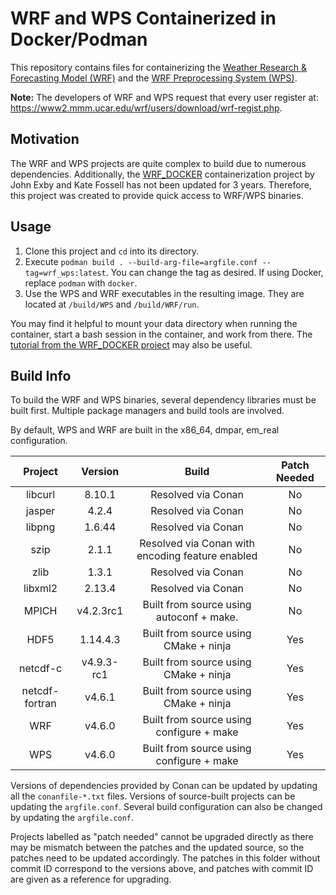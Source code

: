 # WRF and WPS Containerized in Docker/Podman

This repository contains files for containerizing the [Weather Research & Forecasting Model (WRF)](https://www.mmm.ucar.edu/models/wrf) and the [WRF Preprocessing System (WPS)](https://github.com/wrf-model/WPS).

**Note:** The developers of WRF and WPS request that every user register at: https://www2.mmm.ucar.edu/wrf/users/download/wrf-regist.php.

## Motivation

The WRF and WPS projects are quite complex to build due to numerous dependencies. Additionally, the [WRF_DOCKER](https://github.com/NCAR/WRF_DOCKER) containerization project by John Exby and Kate Fossell has not been updated for 3 years. Therefore, this project was created to provide quick access to WRF/WPS binaries.

## Usage

1. Clone this project and `cd` into its directory.
2. Execute `podman build . --build-arg-file=argfile.conf --tag=wrf_wps:latest`. You can change the tag as desired. If using Docker, replace `podman` with `docker`.
3. Use the WPS and WRF executables in the resulting image. They are located at `/build/WPS` and `/build/WRF/run`.

You may find it helpful to mount your data directory when running the container, start a bash session in the container, and work from there. The [tutorial from the WRF_DOCKER project](https://github.com/NCAR/WRF_DOCKER/blob/master/README_tutorial.md) may also be useful.

## Build Info

To build the WRF and WPS binaries, several dependency libraries must be built first. Multiple package managers and build tools are involved.

By default, WPS and WRF are built in the x86_64, dmpar, em_real configuration.

| Project | Version | Build | Patch Needed |
| :-----: | :-----: | :---: | :----------: |
| libcurl | 8.10.1  | Resolved via Conan | No |
| jasper  | 4.2.4   | Resolved via Conan | No |
| libpng  | 1.6.44  | Resolved via Conan | No |
| szip    | 2.1.1   | Resolved via Conan with encoding feature enabled | No |
| zlib    | 1.3.1   | Resolved via Conan | No |
| libxml2 | 2.13.4  | Resolved via Conan | No |
| MPICH   | v4.2.3rc1 | Built from source using autoconf + make. | No |
| HDF5    | 1.14.4.3  | Built from source using CMake + ninja    | Yes |
| netcdf-c | v4.9.3-rc1 | Built from source using CMake + ninja  | Yes |
| netcdf-fortran | v4.6.1 | Built from source using CMake + ninja | Yes |
| WRF | v4.6.0 | Built from source using configure + make | Yes |
| WPS | v4.6.0 | Built from source using configure + make | Yes |

Versions of dependencies provided by Conan can be updated by updating all the `conanfile-*.txt` files. Versions of source-built projects can be updating the `argfile.conf`. Several build configuration can also be changed by updating the `argfile.conf`.

Projects labelled as "patch needed" cannot be upgraded directly as there may be mismatch between the patches and the updated source, so the patches need to be updated accordingly. The patches in this folder without commit ID correspond to the versions above, and patches with commit ID are given as a reference for upgrading.
